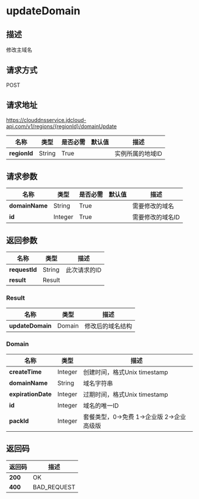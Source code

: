 # updateDomain


## 描述
修改主域名

## 请求方式
POST

## 请求地址
https://clouddnsservice.jdcloud-api.com/v1/regions/{regionId}/domainUpdate

|名称|类型|是否必需|默认值|描述|
|---|---|---|---|---|
|**regionId**|String|True| |实例所属的地域ID|

## 请求参数
|名称|类型|是否必需|默认值|描述|
|---|---|---|---|---|
|**domainName**|String|True| |需要修改的域名|
|**id**|Integer|True| |需要修改的域名ID|


## 返回参数
|名称|类型|描述|
|---|---|---|
|**requestId**|String|此次请求的ID|
|**result**|Result| |

### Result
|名称|类型|描述|
|---|---|---|
|**updateDomain**|Domain|修改后的域名结构|
### Domain
|名称|类型|描述|
|---|---|---|
|**createTime**|Integer|创建时间，格式Unix timestamp|
|**domainName**|String|域名字符串|
|**expirationDate**|Integer|过期时间，格式Unix timestamp|
|**id**|Integer|域名的唯一ID|
|**packId**|Integer|套餐类型，0->免费 1->企业版 2->企业高级版|

## 返回码
|返回码|描述|
|---|---|
|**200**|OK|
|**400**|BAD_REQUEST|
